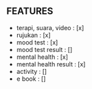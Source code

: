 ## FEATURES

- terapi, suara, video : [x]
- rujukan : [x]
- mood test : [x]
- mood test result : []
- mental health : [x]
- mental health result : [x]
- activity : []
- e book : []
